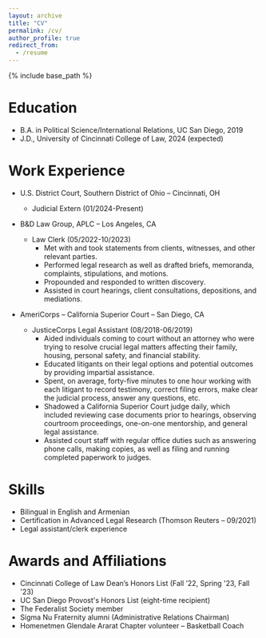 ```yaml
---
layout: archive
title: "CV"
permalink: /cv/
author_profile: true
redirect_from:
  - /resume
---
```


{% include base_path %}

Education
======
* B.A. in Political Science/International Relations, UC San Diego, 2019
* J.D., University of Cincinnati College of Law, 2024 (expected)

Work Experience
======
* U.S. District Court, Southern District of Ohio – Cincinnati, OH
  * Judicial Extern (01/2024-Present)

* B&D Law Group, APLC – Los Angeles, CA
  * Law Clerk (05/2022-10/2023)
    * Met with and took statements from clients, witnesses, and other relevant parties.
    * Performed legal research as well as drafted briefs, memoranda, complaints, stipulations, and motions.
    * Propounded and responded to written discovery.
    * Assisted in court hearings, client consultations, depositions, and mediations.

* AmeriCorps – California Superior Court – San Diego, CA
   * JusticeCorps Legal Assistant (08/2018-06/2019) 
     * Aided individuals coming to court without an attorney who were trying to resolve crucial legal matters affecting their family, housing, personal safety, and financial stability.
     * Educated litigants on their legal options and potential outcomes by providing impartial assistance.
     * Spent, on average, forty-five minutes to one hour working with each litigant to record testimony, correct filing errors, make clear the judicial process, answer any questions, etc.
     * Shadowed a California Superior Court judge daily, which included reviewing case documents prior to hearings, observing courtroom proceedings, one-on-one mentorship, and general legal assistance.
     * Assisted court staff with regular office duties such as answering phone calls, making copies, as well as filing and running completed paperwork to judges.
  
Skills
======
* Bilingual in English and Armenian
* Certification in Advanced Legal Research (Thomson Reuters – 09/2021)
* Legal assistant/clerk experience
  
Awards and Affiliations
======
* Cincinnati College of Law Dean’s Honors List (Fall ’22, Spring '23, Fall '23)
* UC San Diego Provost's Honors List (eight-time recipient) 
* The Federalist Society member
* Sigma Nu Fraternity alumni (Administrative Relations Chairman)
* Homenetmen Glendale Ararat Chapter volunteer – Basketball Coach
  

